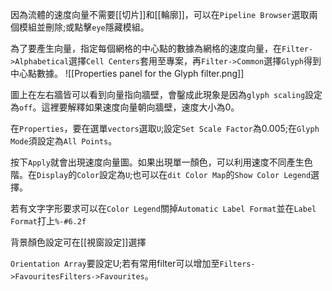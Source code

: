 因為流體的速度向量不需要[[切片]]和[[輪廓]]，可以在`Pipeline Browser`選取兩個模組並刪除;或點擊`eye`隱藏模組。

為了要產生向量，指定每個網格的中心點的數據為網格的速度向量，在`Filter->Alphabetical`選擇`Cell Centers`套用至專案，再`Filter->Common`選擇`Glyph`得到中心點數據。
![[Properties panel for the Glyph filter.png]]

圖上在左右牆皆可以看到向量指向牆壁，會鑿成此現象是因為`glyph scaling`設定為`off`。這裡要解釋如果速度向量朝向牆壁，速度大小為0。

在`Properties`，要在選單`vectors`選取`U`;設定`Set Scale Factor`為0.005;在`Glyph Mode`須設定為`All Points`。

按下`Apply`就會出現速度向量圖。如果出現單一顏色，可以利用速度不同產生色階。在`Display`的`Color`設定為`U`;也可以在`dit Color
Map`的`Show Color Legend`選擇。

若有文字字形要求可以在`Color Legend`關掉`Automatic Label Format`並在`Label Format`打上`%-#6.2f`

背景顏色設定可在[[視窗設定]]選擇

`Orientation Array`要設定U;若有常用filter可以增加至`Filters->FavouritesFilters->Favourites`。
